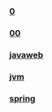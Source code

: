 ### [0](https://github.com/lu666666/notebooks/blob/master/java/0/readme.md)
>
### [00](https://github.com/lu666666/notebooks/blob/master/java/00/readme.md)
>
### [javaweb](https://github.com/lu666666/notebooks/blob/master/java/javaweb/readme.md)
>
### [jvm](https://github.com/lu666666/notebooks/blob/master/java/jvm/readme.md)
>
### [spring](https://github.com/lu666666/notebooks/blob/master/java/spring/readme.md)
>
